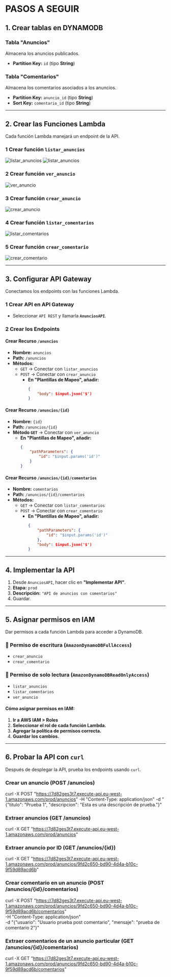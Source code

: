 # PASOS A SEGUIR

## 1. Crear tablas en DYNAMODB
### Tabla "Anuncios"
Almacena los anuncios publicados.

- **Partition Key:** `id` (tipo **String**)

### Tabla "Comentarios"
Almacena los comentarios asociados a los anuncios.

- **Partition Key:** `anuncio_id` (tipo **String**)
- **Sort Key:** `comentario_id` (tipo **String**)

---

## 2. Crear las Funciones Lambda
Cada función Lambda manejará un endpoint de la API.

### 1️ Crear función `listar_anuncios`
![listar_anuncios](ruta/a/imagen1.png)
![listar_anuncios](ruta/a/imagen2.png)

### 2️ Crear función `ver_anuncio`
![ver_anuncio](ruta/a/imagen2.png)

### 3️ Crear función `crear_anuncio`
![crear_anuncio](ruta/a/imagen2.png)

### 4️ Crear función `listar_comentarios`
![listar_comentarios](ruta/a/imagen2.png)

### 5️ Crear función `crear_comentario`
![crear_comentario](ruta/a/imagen2.png)

---

## 3. Configurar API Gateway
Conectamos los endpoints con las funciones Lambda.

### 1️ Crear API en API Gateway
- Seleccionar `API REST` y llamarla **`AnunciosAPI`**.

### 2️ Crear los Endpoints

####  Crear Recurso `/anuncios`
- **Nombre:** `anuncios`
- **Path:** `/anuncios`
- **Métodos:**
  - `GET` → Conectar con `listar_anuncios`
  - `POST` → Conectar con `crear_anuncio`
    - **En "Plantillas de Mapeo", añadir:**
      ```json
      {
          "body": $input.json('$')
      }
      ```

####  Crear Recurso `/anuncios/{id}`
- **Nombre:** `{id}`
- **Path:** `/anuncios/{id}`
- **Método `GET`** → Conectar con `ver_anuncio`
  - **En "Plantillas de Mapeo", añadir:**
    ```json
    {
        "pathParameters": {
            "id": "$input.params('id')"
        }
    }
    ```

####  Crear Recurso `/anuncios/{id}/comentarios`
- **Nombre:** `comentarios`
- **Path:** `/anuncios/{id}/comentarios`
- **Métodos:**
  - `GET` → Conectar con `listar_comentarios`
  - `POST` → Conectar con `crear_comentario`
    - **En "Plantillas de Mapeo", añadir:**
      ```json
      {
          "pathParameters": {
              "id": "$input.params('id')"
          },
          "body": $input.json('$')
      }
      ```

---

## 4. Implementar la API
1. Desde `AnunciosAPI`, hacer clic en **"Implementar API"**.
2. **Etapa:** `prod`
3. **Descripción:** `"API de anuncios con comentarios"`
4. Guardar.

---

## 5. Asignar permisos en IAM
Dar permisos a cada función Lambda para acceder a DynamoDB.

### 🔹 Permiso de escritura (`AmazonDynamoDBFullAccess`)
- `crear_anuncio`
- `crear_comentario`

### 🔹 Permiso de solo lectura (`AmazonDynamoDBReadOnlyAccess`)
- `listar_anuncios`
- `listar_comentarios`
- `ver_anuncio`

####  Cómo asignar permisos en IAM:
1. **Ir a AWS IAM > Roles**
2. **Seleccionar el rol de cada función Lambda.**
3. **Agregar la política de permisos correcta.**
4. **Guardar los cambios.**

---

## 6. Probar la API con `curl`
Después de desplegar la API, prueba los endpoints usando `curl`.

### Crear un anuncio (POST /anuncios)
curl -X POST "https://7d82ges3t7.execute-api.eu-west-1.amazonaws.com/prod/anuncios" -H "Content-Type: application/json" -d "{\"titulo\": \"Prueba 1\", \"descripcion\": \"Esta es una descripción de prueba.\"}"

### Extraer anuncios (GET /anuncios)
curl -X GET "https://7d82ges3t7.execute-api.eu-west-1.amazonaws.com/prod/anuncios"

### Extraer anuncio por ID (GET /anuncios/{id})
curl -X GET "https://7d82ges3t7.execute-api.eu-west-1.amazonaws.com/prod/anuncios/9fd2c650-bd90-4d4a-b10c-9f59d89acd6b"

### Crear comentario en un anuncio (POST /anuncios/{id}/comentarios)
curl -X POST "https://7d82ges3t7.execute-api.eu-west-1.amazonaws.com/prod/anuncios/9fd2c650-bd90-4d4a-b10c-9f59d89acd6b/comentarios" \
     -H "Content-Type: application/json" \
     -d "{\"usuario\": \"Usuario prueba post comentario\", \"mensaje\": \"prueba de comentario 2\"}"

### Extraer comentarios de un anuncio particular (GET /anuncios/{id}/comentarios)
curl -X GET "https://7d82ges3t7.execute-api.eu-west-1.amazonaws.com/prod/anuncios/9fd2c650-bd90-4d4a-b10c-9f59d89acd6b/comentarios"






